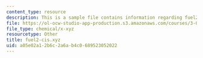 ```yaml
---
content_type: resource
description: This is a sample file contains information regarding fuel2-cis.xyz.
file: https://ol-ocw-studio-app-production.s3.amazonaws.com/courses/3-021j-introduction-to-modeling-and-simulation-spring-2012/a05e02a12b6c2a6ab4c0689523052022_fuel2-cis.xyz
file_type: chemical/x-xyz
resourcetype: Other
title: fuel2-cis.xyz
uid: a05e02a1-2b6c-2a6a-b4c0-689523052022
---
```

